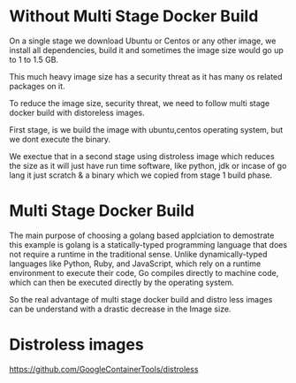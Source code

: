 # Without Multi Stage Docker Build

On a single stage we download Ubuntu or Centos or any other image, we install all dependencies, build it and sometimes the image size would go up to 1 to 1.5 GB.

This much heavy image size has a security threat as it has many os related packages on it.

To reduce the image size, security threat, we need to follow multi stage docker build with distoreless images.

First stage, is we build the image with ubuntu,centos operating system, but we dont execute the binary.

We exectue that in a second stage using distroless image which reduces the size as it will just have run time software, like python, jdk or incase of go lang it just scratch & a binary which we copied
from stage 1 build phase.




# Multi Stage Docker Build

The main purpose of choosing a golang based applciation to demostrate this example is golang is a statically-typed programming language that does not require a runtime in the traditional sense. Unlike dynamically-typed languages like Python, Ruby, and JavaScript, which rely on a runtime environment to execute their code, Go compiles directly to machine code, which can then be executed directly by the operating system.

So the real advantage of multi stage docker build and distro less images can be understand with a drastic decrease in the Image size.


# Distroless images

https://github.com/GoogleContainerTools/distroless
